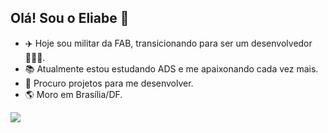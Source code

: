 ## Olá! Sou o Eliabe 👋

- ✈️ Hoje sou militar da FAB, transicionando para ser um desenvolvedor 🧑🏻‍💻.
- 📚 Atualmente estou estudando ADS e me apaixonando cada vez mais.
- 👯 Procuro projetos para me desenvolver.
- 🌎 Moro em Brasília/DF.

<img src="https://cdn.jsdelivr.net/gh/devicons/devicon@latest/icons/java/java-original.svg" />
          
